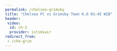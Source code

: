 ```yaml
---
permalink: /chelsea-grimsby
title: "Chelsea FC vs Grimsby Town K.O 01:45 WIB"
header:
 video:
  id: ch-2
  provider: istimiwir
redirect_from:
 - /che-grim
---
```



